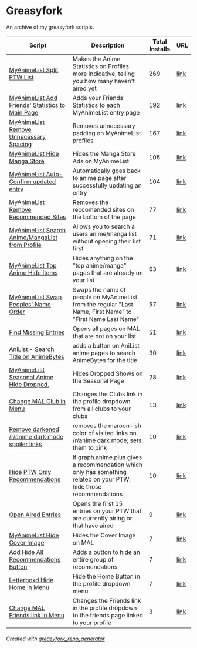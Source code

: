 # Greasyfork

An archive of my greasyfork scripts.

| Script | Description | Total Installs | URL |
| --- | --- | --- | --- |
[MyAnimeList Split PTW List](./myanimelist_split_ptw_list.js) | Makes the Anime Statistics on Profiles more indicative, telling you how many haven't aired yet | 269 | [link](https://greasyfork.org/en/scripts/33008-myanimelist-split-ptw-list)
[MyAnimeList Add Friends' Statistics to Main Page](./myanimelist_add_friends_statistics_to_main_page.js) | Adds your Friends' Statistics to each MyAnimeList entry page  | 192 | [link](https://greasyfork.org/en/scripts/26869-myanimelist-add-friends-statistics-to-main-page)
[MyAnimeList Remove Unnecessary Spacing](./myanimelist_remove_unnecessary_spacing.js) | Removes unnecessary padding on MyAnimeList profiles | 167 | [link](https://greasyfork.org/en/scripts/26678-myanimelist-remove-unnecessary-spacing)
[MyAnimeList Hide Manga Store](./myanimelist_hide_manga_store.js) | Hides the Manga Store Ads on MyAnimeList | 105 | [link](https://greasyfork.org/en/scripts/39341-myanimelist-hide-manga-store)
[MyAnimeList Auto-Confirm updated entry](./myanimelist_autoconfirm_updated_entry.js) | Automatically goes back to anime page after successfully updating an entry | 104 | [link](https://greasyfork.org/en/scripts/37961-myanimelist-auto-confirm-updated-entry)
[MyAnimeList Remove Recommended Sites](./myanimelist_remove_recommended_sites.js) | Removes the reccomended sites on the bottom of the page | 77 | [link](https://greasyfork.org/en/scripts/26716-myanimelist-remove-recommended-sites)
[MyAnimeList Search Anime/MangaList from Profile](./myanimelist_search_animemangalist_from_profile.js) | Allows you to search a users anime/manga list without opening their list first | 71 | [link](https://greasyfork.org/en/scripts/382286-myanimelist-search-anime-mangalist-from-profile)
[MyAnimeList Top Anime Hide Items](./myanimelist_top_anime_hide_items.js) | Hides anything on the "top anime/manga" pages that are already on your list | 63 | [link](https://greasyfork.org/en/scripts/380656-myanimelist-top-anime-hide-items)
[MyAnimeList Swap Peoples' Name Order](./myanimelist_swap_peoples_name_order.js) | Swaps the name of people on MyAnimeList from the regular "Last Name, First Name" to "First Name Last Name" | 57 | [link](https://greasyfork.org/en/scripts/30956-myanimelist-swap-peoples-name-order)
[Find Missing Entries](./find_missing_entries.js) | Opens all pages on MAL that are not on your list | 51 | [link](https://greasyfork.org/en/scripts/37533-find-missing-entries)
[AniList - Search Title on AnimeBytes](./anilist__search_title_on_animebytes.js) | adds a button on AniList anime pages to search AnimeBytes for the title | 30 | [link](https://greasyfork.org/en/scripts/419436-anilist-search-title-on-animebytes)
[MyAnimeList Seasonal Anime Hide Dropped.](./myanimelist_seasonal_anime_hide_dropped.js) | Hides Dropped Shows on the Seasonal Page | 28 | [link](https://greasyfork.org/en/scripts/37556-myanimelist-seasonal-anime-hide-dropped)
[Change MAL Club in Menu](./change_mal_club_in_menu.js) | Changes the Clubs link in the profile dropdown from all clubs to your clubs | 13 | [link](https://greasyfork.org/en/scripts/37653-change-mal-club-in-menu)
[Remove darkened /r/anime dark mode spoiler links](./remove_darkened_ranime_dark_mode_spoiler_links.js) | removes the maroon-ish color of visited links on /r/anime dark mode; sets them to pink | 10 | [link](https://greasyfork.org/en/scripts/40560-remove-darkened-r-anime-dark-mode-spoiler-links)
[Hide PTW Only Recommendations](./hide_ptw_only_recommendations.js) | If graph.anime.plus gives a recommendation which only has something related on your PTW, hide those recommendations | 10 | [link](https://greasyfork.org/en/scripts/40945-hide-ptw-only-recommendations)
[Open Aired Entries](./open_aired_entries.js) | Opens the first 15 entries on your PTW that are currently airing or that have aired | 9 | [link](https://greasyfork.org/en/scripts/37562-open-aired-entries)
[MyAnimeList Hide Cover Image](./myanimelist_hide_cover_image.js) | Hides the Cover Image on MAL | 7 | [link](https://greasyfork.org/en/scripts/37817-myanimelist-hide-cover-image)
[Add Hide All Recommendations Button](./add_hide_all_recommendations_button.js) | Adds a button to hide an entire group of recomendations | 7 | [link](https://greasyfork.org/en/scripts/40948-add-hide-all-recommendations-button)
[Letterboxd Hide Home in Menu](./letterboxd_hide_home_in_menu.js) | Hide the Home Button in the profile dropdown menu | 7 | [link](https://greasyfork.org/en/scripts/408310-letterboxd-hide-home-in-menu)
[Change MAL Friends link in Menu](./change_mal_friends_link_in_menu.js) | Changes the Friends link in the profile dropdown to the friends page linked to your profile | 3 | [link](https://greasyfork.org/en/scripts/380944-change-mal-friends-link-in-menu)

###### Created with [greasyfork_repo_generator](https://github.com/seanbreckenridge/greasyfork_repo_generator)

